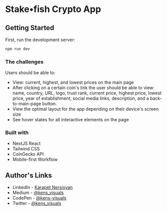 # Stake•fish Crypto App

## Getting Started

First, run the development server:

```bash
npm run dev
```

### The challenges

Users should be able to:

- View: current, highest, and lowest prices on the main page
- After clicking on a certain coin's link the user should be able to view: name, country, URL, logo, trust rank, current price, highest price, lowest price, year of establishment, social media links, description, and a back-to-main-page button.
- View the optimal layout for the app depending on their device's screen size
- See hover states for all interactive elements on the page

### Built with

- NextJS React
- Tailwind CSS
- CoinGecko API
- Mobile-first Workflow

## Author's Links

- LinkedIn - [Karapet Nersisyan](https://www.linkedin.com/in/karo-nersisyan-135118129/)
- Medium - [@kens_visuals](https://medium.com/@kens_visuals)
- CodePen - [@kens-visuals](https://codepen.io/kens-visuals)
- Twitter - [@kens_visuals](https://twitter.com/kens_visuals)
